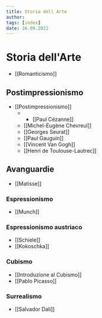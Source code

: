 ```yaml
---
title: Storia dell Arte
author:  
tags: [index]
date: 16.09.2022
---
```

# Storia dell'Arte
- [[Romanticismo]]
## Postimpressionismo
- [[Postimpressionismo]]
	- - [[Paul Cézanne]]
	- [[Michel-Eugène Chevreul]]
	- [[Georges Seurat]]
	- [[Paul Gauguin]]
	- [[Vincent Van Gogh]]
	- [[Henri de Toulouse-Lautrec]]

## Avanguardie 
- [[Matisse]]
### Espressionismo
- [[Munch]]
### Espressionismo austriaco
- [[Schiele]]
- [[Kokoschka]]
### Cubismo
- [[Introduzione al Cubismo]]
- [[Pablo Picasso]]
### Surrealismo
- [[Salvador Dali]]